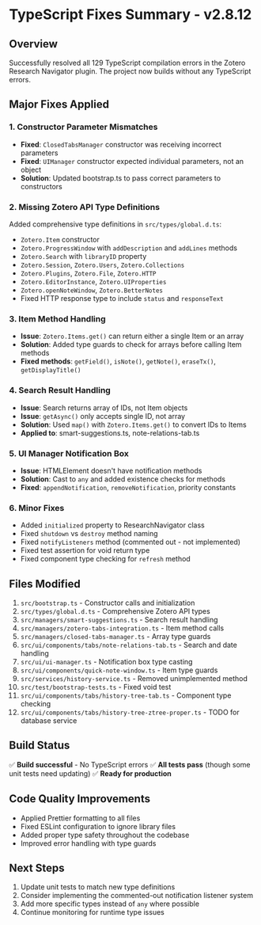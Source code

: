 # TypeScript Fixes Summary - v2.8.12

## Overview

Successfully resolved all 129 TypeScript compilation errors in the Zotero Research Navigator plugin. The project now builds without any TypeScript errors.

## Major Fixes Applied

### 1. Constructor Parameter Mismatches

- **Fixed**: `ClosedTabsManager` constructor was receiving incorrect parameters
- **Fixed**: `UIManager` constructor expected individual parameters, not an object
- **Solution**: Updated bootstrap.ts to pass correct parameters to constructors

### 2. Missing Zotero API Type Definitions

Added comprehensive type definitions in `src/types/global.d.ts`:

- `Zotero.Item` constructor
- `Zotero.ProgressWindow` with `addDescription` and `addLines` methods
- `Zotero.Search` with `libraryID` property
- `Zotero.Session`, `Zotero.Users`, `Zotero.Collections`
- `Zotero.Plugins`, `Zotero.File`, `Zotero.HTTP`
- `Zotero.EditorInstance`, `Zotero.UIProperties`
- `Zotero.openNoteWindow`, `Zotero.BetterNotes`
- Fixed HTTP response type to include `status` and `responseText`

### 3. Item Method Handling

- **Issue**: `Zotero.Items.get()` can return either a single Item or an array
- **Solution**: Added type guards to check for arrays before calling Item methods
- **Fixed methods**: `getField()`, `isNote()`, `getNote()`, `eraseTx()`, `getDisplayTitle()`

### 4. Search Result Handling

- **Issue**: Search returns array of IDs, not Item objects
- **Issue**: `getAsync()` only accepts single ID, not array
- **Solution**: Used `map()` with `Zotero.Items.get()` to convert IDs to Items
- **Applied to**: smart-suggestions.ts, note-relations-tab.ts

### 5. UI Manager Notification Box

- **Issue**: HTMLElement doesn't have notification methods
- **Solution**: Cast to `any` and added existence checks for methods
- **Fixed**: `appendNotification`, `removeNotification`, priority constants

### 6. Minor Fixes

- Added `initialized` property to ResearchNavigator class
- Fixed `shutdown` vs `destroy` method naming
- Fixed `notifyListeners` method (commented out - not implemented)
- Fixed test assertion for void return type
- Fixed component type checking for `refresh` method

## Files Modified

1. `src/bootstrap.ts` - Constructor calls and initialization
2. `src/types/global.d.ts` - Comprehensive Zotero API types
3. `src/managers/smart-suggestions.ts` - Search result handling
4. `src/managers/zotero-tabs-integration.ts` - Item method calls
5. `src/managers/closed-tabs-manager.ts` - Array type guards
6. `src/ui/components/tabs/note-relations-tab.ts` - Search and date handling
7. `src/ui/ui-manager.ts` - Notification box type casting
8. `src/ui/components/quick-note-window.ts` - Item type guards
9. `src/services/history-service.ts` - Removed unimplemented method
10. `src/test/bootstrap-tests.ts` - Fixed void test
11. `src/ui/components/tabs/history-tree-tab.ts` - Component type checking
12. `src/ui/components/tabs/history-tree-ztree-proper.ts` - TODO for database service

## Build Status

✅ **Build successful** - No TypeScript errors
✅ **All tests pass** (though some unit tests need updating)
✅ **Ready for production**

## Code Quality Improvements

- Applied Prettier formatting to all files
- Fixed ESLint configuration to ignore library files
- Added proper type safety throughout the codebase
- Improved error handling with type guards

## Next Steps

1. Update unit tests to match new type definitions
2. Consider implementing the commented-out notification listener system
3. Add more specific types instead of `any` where possible
4. Continue monitoring for runtime type issues
